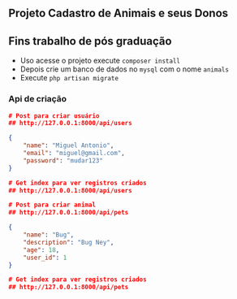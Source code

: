 ## Projeto Cadastro de Animais e seus Donos

## Fins trabalho de pós graduação

- Uso acesse o projeto execute `composer install`
- Depois crie um banco de dados no `mysql` com o nome `animals`
- Execute `php artisan migrate`

### Api de criação

```json
# Post para criar usuário
## http://127.0.0.1:8000/api/users

{
    "name": "Miguel Antonio",
    "email": "miguel@gmail.com",
    "password": "mudar123"
}

# Get index para ver registros criados
## http://127.0.0.1:8000/api/users
```


```json
# Post para criar animal
## http://127.0.0.1:8000/api/pets

{
    "name": "Bug",
    "description": "Bug Ney",
    "age": 18,
    "user_id": 1
}

# Get index para ver registros criados
## http://127.0.0.1:8000/api/pets
```
